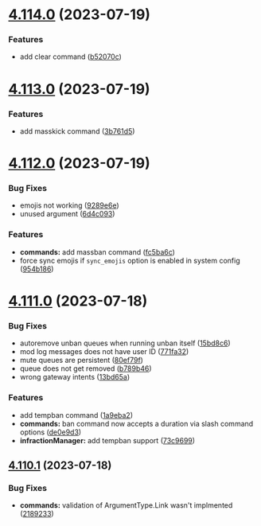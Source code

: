 # [4.114.0](https://github.com/onesoft-sudo/sudobot/compare/v4.113.0...v4.114.0) (2023-07-19)


### Features

* add clear command ([b52070c](https://github.com/onesoft-sudo/sudobot/commit/b52070c1e1e299487cba2e74436c988c3ab0a432))



# [4.113.0](https://github.com/onesoft-sudo/sudobot/compare/v4.112.0...v4.113.0) (2023-07-19)


### Features

* add masskick command ([3b761d5](https://github.com/onesoft-sudo/sudobot/commit/3b761d51f3c127eda65438d8d5716400f11ef5b8))



# [4.112.0](https://github.com/onesoft-sudo/sudobot/compare/v4.111.0...v4.112.0) (2023-07-19)


### Bug Fixes

* emojis not working ([9289e6e](https://github.com/onesoft-sudo/sudobot/commit/9289e6e19fd1d639f52e13a7cb3dbebfae2ee802))
* unused argument ([6d4c093](https://github.com/onesoft-sudo/sudobot/commit/6d4c093dfd59e88d69e5b34b9a015ccdbaa986a0))


### Features

* **commands:** add massban command ([fc5ba6c](https://github.com/onesoft-sudo/sudobot/commit/fc5ba6c9d558a8af512c9878fa42c7e3082e574b))
* force sync emojis if `sync_emojis` option is enabled in system config ([954b186](https://github.com/onesoft-sudo/sudobot/commit/954b1868d0d1ad3db8a11e7114b135fe351d8a2b))



# [4.111.0](https://github.com/onesoft-sudo/sudobot/compare/v4.110.1...v4.111.0) (2023-07-18)


### Bug Fixes

* autoremove unban queues when running unban itself ([15bd8c6](https://github.com/onesoft-sudo/sudobot/commit/15bd8c6e02371db074b2855ab99c08e6b6d33429))
* mod log messages does not have user ID ([771fa32](https://github.com/onesoft-sudo/sudobot/commit/771fa32942cbbd63ed21eb5125a75a3871897f03))
* mute queues are persistent ([80ef79f](https://github.com/onesoft-sudo/sudobot/commit/80ef79f52c71e9d081a06eba54e4cacc17d17664))
* queue does not get removed ([b789b46](https://github.com/onesoft-sudo/sudobot/commit/b789b463ec2699ca34c56c326ebb078d71f86b50))
* wrong gateway intents ([13bd65a](https://github.com/onesoft-sudo/sudobot/commit/13bd65a33c070b2451df8d94ac86eab3334849d3))


### Features

* add tempban command ([1a9eba2](https://github.com/onesoft-sudo/sudobot/commit/1a9eba2f541325cdcccd848804057321b33f9a14))
* **commands:** ban command now accepts a duration via slash command options ([de0e9d3](https://github.com/onesoft-sudo/sudobot/commit/de0e9d350b799febaf8d68cd4f50f97ca3fe0c27))
* **infractionManager:** add tempban support ([73c9699](https://github.com/onesoft-sudo/sudobot/commit/73c9699760659844ddbc454e863644dd1389551c))



## [4.110.1](https://github.com/onesoft-sudo/sudobot/compare/v4.110.0...v4.110.1) (2023-07-18)


### Bug Fixes

* **commands:** validation of ArgumentType.Link wasn't implmented ([2189233](https://github.com/onesoft-sudo/sudobot/commit/218923309eff9d16740ccd70128927bb6bd54fb9))



